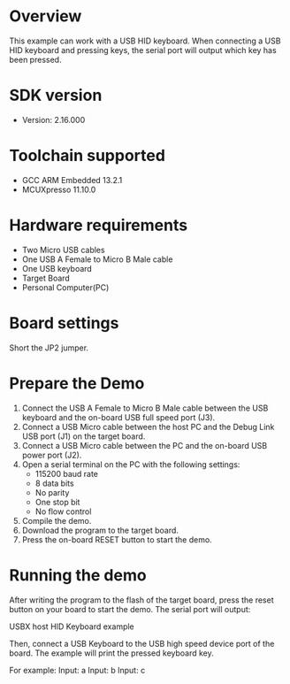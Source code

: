 Overview
========
This example can work with a USB HID keyboard. When connecting
a USB HID keyboard and pressing keys, the serial port will output
which key has been pressed.


SDK version
===========
- Version: 2.16.000

Toolchain supported
===================
- GCC ARM Embedded  13.2.1
- MCUXpresso  11.10.0

Hardware requirements
=====================
- Two Micro USB cables
- One USB A Female to Micro B Male cable
- One USB keyboard
- Target Board
- Personal Computer(PC)

Board settings
==============
Short the JP2 jumper.

Prepare the Demo
================
1.  Connect the USB A Female to Micro B Male cable between the USB keyboard and
    the on-board USB full speed port (J3).
2.  Connect a USB Micro cable between the host PC and the Debug Link USB port (J1) on the target board.
3.  Connect a USB Micro cable between the PC and the on-board USB power port (J2).
4.  Open a serial terminal on the PC with the following settings:
    - 115200 baud rate
    - 8 data bits
    - No parity
    - One stop bit
    - No flow control
5.  Compile the demo.
6.  Download the program to the target board.
7.  Press the on-board RESET button to start the demo.

Running the demo
================
After writing the program to the flash of the target board,
press the reset button on your board to start the demo.
The serial port will output:

USBX host HID Keyboard example

Then, connect a USB Keyboard to the USB high speed device port of the board.
The example will print the pressed keyboard key.

For example:
Input: a
Input: b
Input: c
